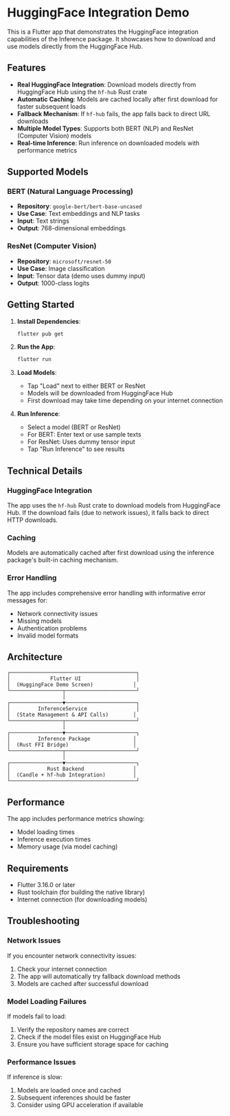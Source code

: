 # HuggingFace Integration Demo

This is a Flutter app that demonstrates the HuggingFace integration capabilities of the Inference package. It showcases how to download and use models directly from the HuggingFace Hub.

## Features

- **Real HuggingFace Integration**: Download models directly from HuggingFace Hub using the `hf-hub` Rust crate
- **Automatic Caching**: Models are cached locally after first download for faster subsequent loads
- **Fallback Mechanism**: If `hf-hub` fails, the app falls back to direct URL downloads
- **Multiple Model Types**: Supports both BERT (NLP) and ResNet (Computer Vision) models
- **Real-time Inference**: Run inference on downloaded models with performance metrics

## Supported Models

### BERT (Natural Language Processing)
- **Repository**: `google-bert/bert-base-uncased`
- **Use Case**: Text embeddings and NLP tasks
- **Input**: Text strings
- **Output**: 768-dimensional embeddings

### ResNet (Computer Vision)
- **Repository**: `microsoft/resnet-50`
- **Use Case**: Image classification
- **Input**: Tensor data (demo uses dummy input)
- **Output**: 1000-class logits

## Getting Started

1. **Install Dependencies**:
   ```bash
   flutter pub get
   ```

2. **Run the App**:
   ```bash
   flutter run
   ```

3. **Load Models**:
   - Tap "Load" next to either BERT or ResNet
   - Models will be downloaded from HuggingFace Hub
   - First download may take time depending on your internet connection

4. **Run Inference**:
   - Select a model (BERT or ResNet)
   - For BERT: Enter text or use sample texts
   - For ResNet: Uses dummy tensor input
   - Tap "Run Inference" to see results

## Technical Details

### HuggingFace Integration
The app uses the `hf-hub` Rust crate to download models from HuggingFace Hub. If the download fails (due to network issues), it falls back to direct HTTP downloads.

### Caching
Models are automatically cached after first download using the inference package's built-in caching mechanism.

### Error Handling
The app includes comprehensive error handling with informative error messages for:
- Network connectivity issues
- Missing models
- Authentication problems
- Invalid model formats

## Architecture

```
┌─────────────────────────────────────────┐
│             Flutter UI                  │
│  (HuggingFace Demo Screen)             │
└─────────────────┬───────────────────────┘
                  │
┌─────────────────▼───────────────────────┐
│         InferenceService                │
│  (State Management & API Calls)        │
└─────────────────┬───────────────────────┘
                  │
┌─────────────────▼───────────────────────┐
│         Inference Package              │
│  (Rust FFI Bridge)                     │
└─────────────────┬───────────────────────┘
                  │
┌─────────────────▼───────────────────────┐
│            Rust Backend                │
│  (Candle + hf-hub Integration)         │
└─────────────────────────────────────────┘
```

## Performance

The app includes performance metrics showing:
- Model loading times
- Inference execution times
- Memory usage (via model caching)

## Requirements

- Flutter 3.16.0 or later
- Rust toolchain (for building the native library)
- Internet connection (for downloading models)

## Troubleshooting

### Network Issues
If you encounter network connectivity issues:
1. Check your internet connection
2. The app will automatically try fallback download methods
3. Models are cached after successful download

### Model Loading Failures
If models fail to load:
1. Verify the repository names are correct
2. Check if the model files exist on HuggingFace Hub
3. Ensure you have sufficient storage space for caching

### Performance Issues
If inference is slow:
1. Models are loaded once and cached
2. Subsequent inferences should be faster
3. Consider using GPU acceleration if available
